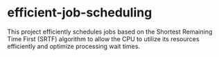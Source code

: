 # efficient-job-scheduling
This project efficiently schedules jobs based on the Shortest Remaining Time First (SRTF) algorithm to allow the CPU to utilize its resources efficiently and optimize processing wait times. 
